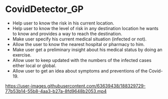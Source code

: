 # CovidDetector_GP #
* Help user to know the risk in his current location.
* Help user to know the level of risk in any destination location he wants to know and provides a way to reach the destination.
* Make user specify his current medical situation (infected or not).
* Allow the user to know the nearest hospital or pharmacy to him.
* Make user get a preliminary insight about his medical status by doing an exercise.
* Allow user to keep updated with the numbers of the infected cases either local or global.
* Allow user to get an idea about symptoms and preventions of the Covid-19.


https://user-images.githubusercontent.com/63639438/188329729-77b53b14-55b8-4aa3-b27a-8fd9648b2053.mp4

